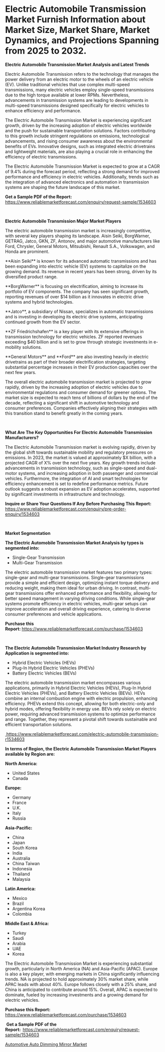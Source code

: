 <p><h1>Electric Automobile Transmission Market Furnish Information about Market Size, Market Share, Market Dynamics, and Projections Spanning from 2025 to 2032.</h1></p><p><strong>Electric Automobile Transmission Market Analysis and Latest Trends</strong></p>
<p><p>Electric Automobile Transmission refers to the technology that manages the power delivery from an electric motor to the wheels of an electric vehicle (EV). Unlike traditional vehicles that use complex multi-speed transmissions, many electric vehicles employ single-speed transmissions due to the high torque available at lower RPMs. Nevertheless, advancements in transmission systems are leading to developments in multi-speed transmissions designed specifically for electric vehicles to enhance efficiency and performance.</p><p>The Electric Automobile Transmission Market is experiencing significant growth, driven by the increasing adoption of electric vehicles worldwide and the push for sustainable transportation solutions. Factors contributing to this growth include stringent regulations on emissions, technological advancements, and rising consumer awareness about the environmental benefits of EVs. Innovative designs, such as integrated electric drivetrains and lightweight materials, are also playing a crucial role in enhancing the efficiency of electric transmissions.</p><p>The Electric Automobile Transmission Market is expected to grow at a CAGR of 9.4% during the forecast period, reflecting a strong demand for improved performance and efficiency in electric vehicles. Additionally, trends such as the integration of advanced electronics and automation in transmission systems are shaping the future landscape of this market.</p></p>
<p><strong>Get a Sample PDF of the Report:&nbsp;</strong> <a href="https://www.reliablemarketforecast.com/enquiry/request-sample/1534603?utm_campaign=3458&utm_medium=2&utm_source=Github&utm_content=ia&utm_term=30032025&utm_id=electric-automobile-transmission">https://www.reliablemarketforecast.com/enquiry/request-sample/1534603</a></p>
<p>&nbsp;</p>
<p><strong>Electric Automobile Transmission Major Market Players</strong></p>
<p><p>The electric automobile transmission market is increasingly competitive, with several key players shaping its landscape. Aisin Seiki, BorgWarner, GETRAG, Jatco, GKN, ZF, Antonov, and major automotive manufacturers like Ford, Chrysler, General Motors, Mitsubishi, Renault S.A., Volkswagen, and Honda are prominent.</p><p>**Aisin Seiki** is known for its advanced automatic transmissions and has been expanding into electric vehicle (EV) systems to capitalize on the growing demand. Its revenue in recent years has been strong, driven by its diversified product range.</p><p>**BorgWarner** is focusing on electrification, aiming to increase its portfolio of EV components. The company has seen significant growth, reporting revenues of over $14 billion as it innovates in electric drive systems and hybrid technologies.</p><p>**Jatco**, a subsidiary of Nissan, specializes in automatic transmissions and is investing in developing its electric drive systems, anticipating continued growth from the EV sector.</p><p>**ZF Friedrichshafen** is a key player with its extensive offerings in transmission technology for electric vehicles. ZF reported revenues exceeding $40 billion and is set to grow through strategic investments in e-mobility solutions.</p><p>**General Motors** and **Ford** are also investing heavily in electric drivetrains as part of their broader electrification strategies, targeting substantial percentage increases in their EV production capacities over the next few years.</p><p>The overall electric automobile transmission market is projected to grow rapidly, driven by the increasing adoption of electric vehicles due to environmental regulations and consumer demand for greener options. The market size is expected to reach tens of billions of dollars by the end of the decade, reflecting a significant shift in automotive technology and consumer preferences. Companies effectively aligning their strategies with this transition stand to benefit greatly in the coming years.</p></p>
<p>&nbsp;</p>
<p><strong>What Are The Key Opportunities For Electric Automobile Transmission Manufacturers?</strong></p>
<p><p>The Electric Automobile Transmission market is evolving rapidly, driven by the global shift towards sustainable mobility and regulatory pressures on emissions. In 2023, the market is valued at approximately $X billion, with a projected CAGR of X% over the next five years. Key growth trends include advancements in transmission technology, such as single-speed and dual-motor systems, and increasing adoption in both passenger and commercial vehicles. Furthermore, the integration of AI and smart technologies for efficiency enhancement is set to redefine performance metrics. Future outlook suggests a robust expansion as EV adoption accelerates, supported by significant investments in infrastructure and technology.</p></p>
<p><strong>Inquire or Share Your Questions If Any Before Purchasing This Report:</strong> <a href="https://www.reliablemarketforecast.com/enquiry/pre-order-enquiry/1534603?utm_campaign=3458&utm_medium=2&utm_source=Github&utm_content=ia&utm_term=30032025&utm_id=electric-automobile-transmission">https://www.reliablemarketforecast.com/enquiry/pre-order-enquiry/1534603</a></p>
<p>&nbsp;</p>
<p><strong>Market Segmentation</strong></p>
<p><strong>The Electric Automobile Transmission Market Analysis by types is segmented into:</strong></p>
<p><ul><li>Single-Gear Transmission</li><li>Multi-Gear Transmission</li></ul></p>
<p><p>The electric automobile transmission market features two primary types: single-gear and multi-gear transmissions. Single-gear transmissions provide a simple and efficient design, optimizing instant torque delivery and reducing weight, making them ideal for urban driving. In contrast, multi-gear transmissions offer enhanced performance and flexibility, allowing for better speed management in varying driving conditions. While single-gear systems promote efficiency in electric vehicles, multi-gear setups can improve acceleration and overall driving experience, catering to diverse consumer preferences and vehicle applications.</p></p>
<p><strong>Purchase this Report:&nbsp;</strong><a href="https://www.reliablemarketforecast.com/purchase/1534603?utm_campaign=3458&utm_medium=2&utm_source=Github&utm_content=ia&utm_term=30032025&utm_id=electric-automobile-transmission">https://www.reliablemarketforecast.com/purchase/1534603</a></p>
<p>&nbsp;</p>
<p><strong>The Electric Automobile Transmission Market Industry Research by Application is segmented into:</strong></p>
<p><ul><li>Hybrid Electric Vehicles (HEVs)</li><li>Plug-In Hybrid Electric Vehicles (PHEVs)</li><li>Battery Electric Vehicles (BEVs)</li></ul></p>
<p><p>The electric automobile transmission market encompasses various applications, primarily in Hybrid Electric Vehicles (HEVs), Plug-In Hybrid Electric Vehicles (PHEVs), and Battery Electric Vehicles (BEVs). HEVs combine an internal combustion engine with electric propulsion, enhancing efficiency. PHEVs extend this concept, allowing for both electric-only and hybrid modes, offering flexibility in energy use. BEVs rely solely on electric power, requiring advanced transmission systems to optimize performance and range. Together, they represent a pivotal shift towards sustainable and efficient transportation solutions.</p></p>
<p><a href="https://www.reliablemarketforecast.com/electric-automobile-transmission-r1534603?utm_campaign=3458&utm_medium=2&utm_source=Github&utm_content=ia&utm_term=30032025&utm_id=electric-automobile-transmission">&nbsp;https://www.reliablemarketforecast.com/electric-automobile-transmission-r1534603</a></p>
<p><strong>In terms of Region, the Electric Automobile Transmission Market Players available by Region are:</strong></p>
<p>
    <p> <strong> North America: </strong>
        <ul>
            <li>United States</li>
            <li>Canada</li>
        </ul>
        </p> 
    <p> <strong> Europe: </strong>
        <ul>
            <li>Germany</li>
            <li>France</li>
            <li>U.K.</li>
            <li>Italy</li>
            <li>Russia</li>
        </ul>
        </p> 
    <p> <strong> Asia-Pacific: </strong>
        <ul>
            <li>China</li>
            <li>Japan</li>
            <li>South Korea</li>
            <li>India</li>
            <li>Australia</li>
            <li>China Taiwan</li>
            <li>Indonesia</li>
            <li>Thailand</li>
            <li>Malaysia</li>
        </ul>
        </p> 
    <p> <strong> Latin America: </strong>
        <ul>
            <li>Mexico</li>
            <li>Brazil</li>
            <li>Argentina Korea</li>
            <li>Colombia</li>
        </ul>
        </p> 
    <p> <strong> Middle East & Africa: </strong>
        <ul>
            <li>Turkey</li>
            <li>Saudi</li>
            <li>Arabia</li>
            <li>UAE</li>
            <li>Korea</li>
        </ul>
    </p>
    </p>
<p><p>The Electric Automobile Transmission Market is experiencing substantial growth, particularly in North America (NA) and Asia-Pacific (APAC). Europe is also a key player, with emerging markets in China significantly influencing trends. NA is projected to hold approximately 30% market share, while APAC leads with about 40%. Europe follows closely with a 25% share, and China is anticipated to contribute around 15%. Overall, APAC is expected to dominate, fueled by increasing investments and a growing demand for electric vehicles.</p></p>
<p><strong>Purchase this Report: </strong><a href="https://www.reliablemarketforecast.com/purchase/1534603?utm_campaign=3458&utm_medium=2&utm_source=Github&utm_content=ia&utm_term=30032025&utm_id=electric-automobile-transmission">https://www.reliablemarketforecast.com/purchase/1534603</a></p>
<p>&nbsp;<strong>Get a Sample PDF of the Report:&nbsp;&nbsp;</strong><a href="https://www.reliablemarketforecast.com/enquiry/request-sample/1534603?utm_campaign=3458&utm_medium=2&utm_source=Github&utm_content=ia&utm_term=30032025&utm_id=electric-automobile-transmission">https://www.reliablemarketforecast.com/enquiry/request-sample/1534603</a></p>
<p><strong></strong></p>
<p><p><a href="https://github.com/lecaneidreks/Market-Research-Report-List-1/blob/main/automotive-auto-dimming-mirror-market.md?utm_campaign=3458&utm_medium=2&utm_source=Github&utm_content=ia&utm_term=30032025&utm_id=electric-automobile-transmission">Automotive Auto Dimming Mirror Market</a></p></p>